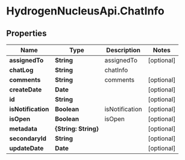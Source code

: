 # HydrogenNucleusApi.ChatInfo

## Properties
Name | Type | Description | Notes
------------ | ------------- | ------------- | -------------
**assignedTo** | **String** | assignedTo | [optional] 
**chatLog** | **String** | chatInfo | 
**comments** | **String** | comments | [optional] 
**createDate** | **Date** |  | [optional] 
**id** | **String** |  | [optional] 
**isNotification** | **Boolean** | isNotification | [optional] 
**isOpen** | **Boolean** | isOpen | [optional] 
**metadata** | **{String: String}** |  | [optional] 
**secondaryId** | **String** |  | [optional] 
**updateDate** | **Date** |  | [optional] 


